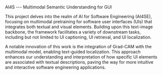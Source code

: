 AI4S --- Multimodal Semantic Understanding for GUI


This project delves into the realm of AI for Software Engineering (AI4SE), focusing on multimodal pretraining for software user interfaces (UIs) that integrates both textual and visual elements. Building upon this text-image backbone, the framework facilitates a variety of downstream tasks, including but not limited to UI captioning, UI retrieval, and UI localization.

A notable innovation of this work is the integration of Grad-CAM with the multimodal model, enabling text-guided localization. This approach enhances our understanding and interpretation of how specific UI elements are associated with textual descriptions, paving the way for more intuitive and interactive software engineering applications.
